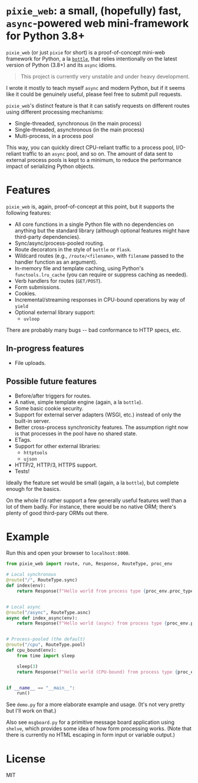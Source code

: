 # `pixie_web`: a small, (hopefully) fast, `async`-powered web mini-framework for Python 3.8+

`pixie_web` (or just `pixie` for short) is a proof-of-concept mini-web framework for Python, a la [`bottle`](http://bottlepy.org/), that relies intentionally on the latest version of Python (3.8+) and its `async` idioms.

> This project is currently very unstable and under heavy development.

I wrote it mostly to teach myself `async` and modern Python, but if it seems like it could be genuinely useful, please feel free to submit pull requests.

`pixie_web`'s distinct feature is that it can satisfy requests on different routes using different processing mechanisms:

* Single-threaded, synchronous (in the main process)
* Single-threaded, asynchronous (in the main process)
* Multi-process, in a process pool

This way, you can quickly direct CPU-reliant traffic to a process pool, I/O-reliant traffic to an `async` pool, and so on. The amount of data sent to external process pools is kept to a minimum, to reduce the performance impact of serializing Python objects.

# Features

`pixie_web` is, again, proof-of-concept at this point, but it supports the following features:

* All core functions in a single Python file with no dependencies on anything but the standard library (although optional features might have third-party dependencies).
* Sync/async/process-pooled routing.
* Route decorators in the style of `bottle` or `flask`.
* Wildcard routes (e.g., `/route/<filename>`, with `filename` passed to the handler function as an argument).
* In-memory file and template caching, using Python's `functools.lru_cache` (you can require or suppress caching as needed).
* Verb handlers for routes (`GET/POST`).
* Form submissions.
* Cookies.
* Incremental/streaming responses in CPU-bound operations by way of `yield`
* Optional external library support:
  * `uvloop`

There are probably many bugs -- bad conformance to HTTP specs, etc.

## In-progress features

* File uploads.

## Possible future features

* Before/after triggers for routes.
* A native, simple template engine (again, a la `bottle`).
* Some basic cookie security.
* Support for external server adapters (WSGI, etc.) instead of only the built-in server.
* Better cross-process synchronicity features. The assumption right now is that processes in the pool have no shared state.
* ETags.
* Support for other external libraries:
  * `httptools`
  * `ujson`
* HTTP/2, HTTP/3, HTTPS support.
* Tests!

Ideally the feature set would be small (again, a la `bottle`), but complete enough for the basics.

On the whole I'd rather support a few generally useful features well than a lot of them badly. For instance, there would be no native ORM; there's plenty of good third-pary ORMs out there.

# Example

Run this and open your browser to `localhost:8000`.

```python
from pixie_web import route, run, Response, RouteType, proc_env

# Local synchronous
@route("/", RouteType.sync)
def index(env):
    return Response(f"Hello world from process type {proc_env.proc_type}")


# Local async
@route("/async", RouteType.asnc)
async def index_async(env):
    return Response(f"Hello world (async) from process type {proc_env.proc_type}")


# Process-pooled (the default)
@route("/cpu", RouteType.pool)
def cpu_bound(env):
    from time import sleep

    sleep(3)
    return Response(f"Hello world (CPU-bound) from process type {proc_env.proc_type}")


if __name__ == "__main__":
    run()
```

See `demo.py` for a more elaborate example and usage. (It's not very pretty but I'll work on that.)

Also see `msgboard.py` for a primitive message board application using `shelve`, which provides some idea of how form processing works. (Note that there is currently no HTML escaping in form input or variable output.)

# License

MIT